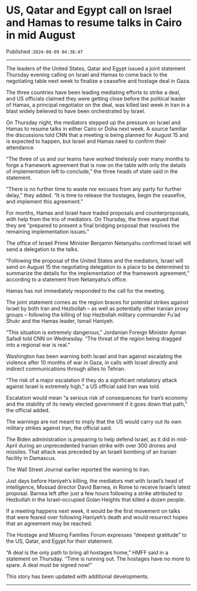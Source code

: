 # US, Qatar and Egypt call on Israel and Hamas to resume talks in Cairo in mid August

Published :`2024-08-09 04:38:47`

---

The leaders of the United States, Qatar and Egypt issued a joint statement Thursday evening calling on Israel and Hamas to come back to the negotiating table next week to finalize a ceasefire and hostage deal in Gaza.

The three countries have been leading mediating efforts to strike a deal, and US officials claimed they were getting close before the political leader of Hamas, a principal negotiator on the deal, was killed last week in Iran in a blast widely believed to have been orchestrated by Israel.

On Thursday night, the mediators stepped up the pressure on Israel and Hamas to resume talks in either Cairo or Doha next week. A source familiar the discussions told CNN that a meeting is being planned for August 15 and is expected to happen, but Israel and Hamas need to confirm their attendance.

“The three of us and our teams have worked tirelessly over many months to forge a framework agreement that is now on the table with only the details of implementation left to conclude,” the three heads of state said in the statement.

“There is no further time to waste nor excuses from any party for further delay,” they added. “It is time to release the hostages, begin the ceasefire, and implement this agreement.”

For months, Hamas and Israel have traded proposals and counterproposals, with help from the trio of mediators. On Thursday, the three argued that they are “prepared to present a final bridging proposal that resolves the remaining implementation issues.”

The office of Israeli Prime Minister Benjamin Netanyahu confirmed Israel will send a delegation to the talks.

“Following the proposal of the United States and the mediators, Israel will send on August 15 the negotiating delegation to a place to be determined to summarize the details for the implementation of the framework agreement,” according to a statement from Netanyahu’s office.

Hamas has not immediately responded to the call for the meeting.

The joint statement comes as the region braces for potential strikes against Israel by both Iran and Hezbollah – as well as potentially other Iranian proxy groups – following the killing of top Hezbollah military commander Fu’ad Shukr and the Hamas leader, Ismail Haniyeh.

“This situation is extremely dangerous,” Jordanian Foreign Minister Ayman Safadi told CNN on Wednesday. “The threat of the region being dragged into a regional war is real.”

Washington has been warning both Israel and Iran against escalating the violence after 10 months of war in Gaza, in calls with Israel directly and indirect communications through allies to Tehran.

“The risk of a major escalation if they do a significant retaliatory attack against Israel is extremely high,” a US official said Iran was told.

Escalation would mean “a serious risk of consequences for Iran’s economy and the stability of its newly elected government if it goes down that path,” the official added.

The warnings are not meant to imply that the US would carry out its own military strikes against Iran, the official said.

The Biden administration is preparing to help defend Israel, as it did in mid-April during an unprecedented Iranian strike with over 300 drones and missiles. That attack was preceded by an Israeli bombing of an Iranian facility in Damascus.

The Wall Street Journal earlier reported the warning to Iran.

Just days before Haniyeh’s killing, the mediators met with Israel’s head of intelligence, Mossad director David Barnea, in Rome to receive Israel’s latest proposal. Barnea left after just a few hours following a strike attributed to Hezbollah in the Israel-occupied Golan Heights that killed a dozen people.

If a meeting happens next week, it would be the first movement on talks that were feared over following Haniyeh’s death and would resurrect hopes that an agreement may be reached.

The Hostage and Missing Families Forum expresses “deepest gratitude” to the US, Qatar, and Egypt for their statement.

“A deal is the only path to bring all hostages home,” HMFF said in a statement on Thursday. “Time is running out. The hostages have no more to spare. A deal must be signed now!”

This story has been updated with additional developments.

---

